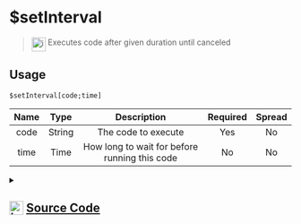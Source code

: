 # $setInterval
> <img align="top" src="https://upload.wikimedia.org/wikipedia/commons/thumb/e/e4/Infobox_info_icon.svg/160px-Infobox_info_icon.svg.png?20150409153300" alt="image" width="25" height="auto"> Executes code after given duration until canceled
## Usage
```
$setInterval[code;time]
```
| Name | Type | Description | Required | Spread
| :---: | :---: | :---: | :---: | :---: |
code | String | The code to execute | Yes | No
time | Time | How long to wait for before running this code | No | No
<details>
<summary>
    
## <img align="top" src="https://cdn4.iconfinder.com/data/icons/iconsimple-logotypes/512/github-512.png" alt="image" width="25" height="auto">  [Source Code](https://github.com/tryforge/ForgeScript-V2/blob/main/src/native/setInterval.ts)
    
</summary>
    
```ts
import { ArgType, IExtendedCompiledFunctionField, NativeFunction, Return } from "../structures"

export default new NativeFunction({
    name: "$setInterval",
    version: "1.0.2",
    description: "Executes code after given duration until canceled",
    unwrap: false,
    brackets: true,
    args: [
        {
            name: "code",
            description: "The code to execute",
            rest: false,
            required: true,
            type: ArgType.String,
        },
        {
            name: "time",
            description: "How long to wait for before running this code",
            rest: false,
            type: ArgType.Time,
        },
    ],
    async execute(ctx) {
        const [code] = this.data.fields! as IExtendedCompiledFunctionField[]

        const time: Return = await this["resolveUnhandledArg"](ctx, 1)
        if (!this["isValidReturnType"](time)) return time

        setInterval(async () => {
            await this["resolveCode"](ctx, code)
        }, time.value as number)

        return Return.success()
    },
})

```
    
</details>